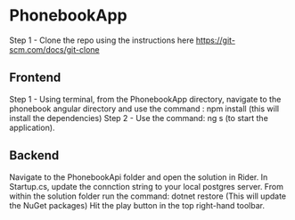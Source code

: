 # PhonebookApp

Step 1 - Clone the repo using the instructions here https://git-scm.com/docs/git-clone

## Frontend

Step 1 - Using terminal, from the PhonebookApp directory, navigate to the phonebook angular directory and use the command : 
npm install (this will install the dependencies) 
Step 2 - Use the command: ng s (to start the application).

## Backend

Navigate to the PhonebookApi folder and open the solution in Rider. In Startup.cs, update the connction string to your local postgres server. 
From within the solution folder run the command: dotnet restore  (This will update the NuGet packages)
Hit the play button in the top right-hand toolbar. 
